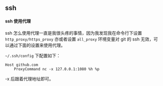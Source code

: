 ## ssh 

#### ssh 使用代理

ssh 怎么使用代理一直是我很头疼的事情，因为我发现我在命令行下设置 `http_proxy/https_proxy` 亦或者设置 `all_proxy` 环境变量对 git 的 ssh 无效，可以通过下面的设置来使用代理。

`~/.ssh/config` 下配置如下：
```
Host github.com
    ProxyCommand nc -x 127.0.0.1:1080 %h %p
```

-x 后跟着代理地址即可。
